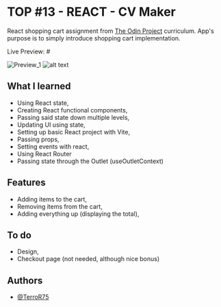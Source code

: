 # TOP #13 - REACT - CV Maker

React shopping cart assignment from [The Odin Project](https://www.theodinproject.com) curriculum.
App's purpose is to simply introduce shopping cart implementation.

Live Preview: #

![Preview_1](#)
![alt text](#)

## What I learned

- Using React state,
- Creating React functional components,
- Passing said state down multiple levels,
- Updating UI using state,
- Setting up basic React project with Vite,
- Passing props,
- Setting events with react,
- Using React Router
- Passing state through the Outlet (useOutletContext)

## Features

- Adding items to the cart,
- Removing items from the cart,
- Adding everything up (displaying the total),

## To do

- Design,
- Checkout page (not needed, although nice bonus)

## Authors

- [@TerroR75](https://github.com/TerroR75)

